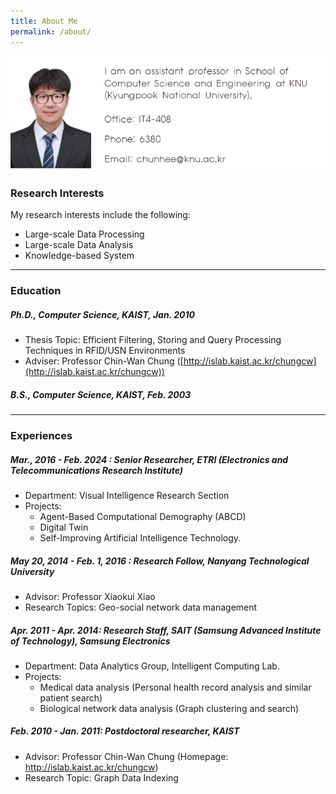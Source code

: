 ```yaml
---
title: About Me
permalink: /about/
---
```


![lee2](./images/lee2_together.png)  



### Research Interests
My research interests include the following:
- Large-scale Data Processing
- Large-scale Data Analysis
- Knowledge-based System

---

### Education

##### Ph.D., Computer Science, KAIST, Jan. 2010
- Thesis Topic: Efficient Filtering, Storing and Query Processing Techniques in
RFID/USN Environments
- Adviser: Professor Chin-Wan Chung ([http://islab.kaist.ac.kr/chungcw](http://islab.kaist.ac.kr/chungcw))
##### B.S., Computer Science, KAIST, Feb. 2003 

---

### Experiences
##### Mar., 2016 - Feb. 2024 : Senior Researcher, ETRI (Electronics and Telecommunications Research Institute)
- Department: Visual Intelligence Research Section
- Projects:
  - Agent-Based Computational Demography (ABCD)
  - Digital Twin
  - Self-Improving Artificial Intelligence Technology.

##### May 20, 2014 - Feb. 1, 2016 : Research Follow, Nanyang Technological University
- Advisor: Professor Xiaokui Xiao
- Research Topics: Geo-social network data management
 
##### Apr. 2011 - Apr. 2014: Research Staff, SAIT (Samsung Advanced Institute of Technology), Samsung Electronics
- Department: Data Analytics Group, Intelligent Computing Lab.
- Projects:
  - Medical data analysis (Personal health record analysis and similar patient search)
  - Biological network data analysis (Graph clustering and search)

##### Feb. 2010 - Jan. 2011: Postdoctoral researcher, KAIST
- Advisor: Professor Chin-Wan Chung (Homepage: http://islab.kaist.ac.kr/chungcw)
- Research Topic: Graph Data Indexing
